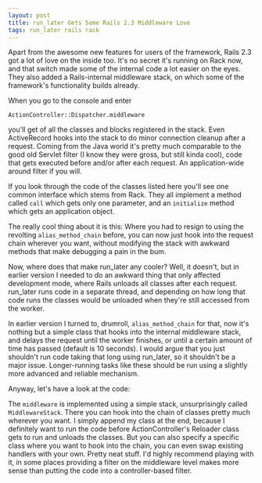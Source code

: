 ```yaml
---
layout: post
title: run_later Gets Some Rails 2.3 Middleware Love
tags: run_later rails rack
---
```

Apart from the awesome new features for users of the framework, Rails 2.3 got a lot of love on the inside too. It's no secret it's running on Rack now, and that switch made some of the internal code a lot easier on the eyes. They also added a Rails-internal middleware stack, on which some of the framework's functionality builds already.

When you go to the console and enter

    ActionController::Dispatcher.middleware

you'll get of all the classes and blocks registered in the stack. Even ActiveRecord hooks into the stack to do minor connection cleanup after a request. Coming from the Java world it's pretty much comparable to the good old Servlet filter (I know they were gross, but still kinda cool), code that gets executed before and/or after each request. An application-wide around filter if you will.

If you look through the code of the classes listed here you'll see one common interface which stems from Rack. They all implement a method called `call` which gets only one parameter, and an `initialize` method which gets an application object.

The really cool thing about it is this: Where you had to resign to using the revolting `alias_method_chain` before, you can now just hook into the request chain wherever you want, without modifying the stack with awkward methods that make debugging a pain in the bum.

Now, where does that make run\_later any cooler? Well, it doesn't, but in earlier version I needed to do an awkward thing that only affected development mode, where Rails unloads all classes after each request. run_later runs code in a separate thread, and depending on how long that code runs the classes would be unloaded when they're still accessed from the worker.

In earlier version I turned to, drumroll, `alias_method_chain` for that, now it's nothing but a simple class that hooks into the internal middleware stack, and delays the request until the worker finishes, or until a certain amount of time has passed (default is 10 seconds). I would argue that you just shouldn't run code taking that long using run_later, so it shouldn't be a major issue. Longer-running tasks like these should be run using a slightly more advanced and reliable mechanism.

Anyway, let's have a look at the code:

<script src="http://gist.github.com/83137.js"></script>

The `middleware` is implemented using a simple stack, unsurprisingly called `MiddlewareStack`. There you can hook into the chain of classes pretty much wherever you want. I simply append my class at the end, because I definitely want to run the code before ActionController's Reloader class gets to run and unloads the classes. But you can also specify a specific class where you want to hook into the chain, you can even swap existing handlers with your own. Pretty neat stuff. I'd highly recommend playing with it, in some places providing a filter on  the middleware level makes more sense than putting the code into a controller-based filter.